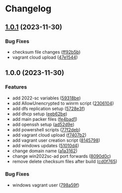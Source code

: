 # Changelog

## [1.0.1](https://github.com/d-strobel/vagrant-box-windows/compare/v1.0.0...v1.0.1) (2023-11-30)


### Bug Fixes

* checksum file changes ([ff92b5b](https://github.com/d-strobel/vagrant-box-windows/commit/ff92b5bc090f8e257df8c555d583af2260ed637c))
* vagrant cloud upload ([47e1544](https://github.com/d-strobel/vagrant-box-windows/commit/47e1544b4c4777fb629ec8cd4b9f929cc2ec07fd))

## 1.0.0 (2023-11-30)


### Features

* add 2022-sc variables ([59318be](https://github.com/d-strobel/vagrant-box-windows/commit/59318be9d5c0a42e4ec2ace9b4ebdfc5629c85f5))
* add AllowUnencrypted to winrm script ([2306104](https://github.com/d-strobel/vagrant-box-windows/commit/2306104376ea0d97893f6035e7e7b599df041ae1))
* add dfs replication setup ([5728e3f](https://github.com/d-strobel/vagrant-box-windows/commit/5728e3fe3465cabc3c3fac857114a54aa6cc5ac7))
* add dhcp setup ([eeb62be](https://github.com/d-strobel/vagrant-box-windows/commit/eeb62bec7378dbe4ad254c16e135e25f43c9dc2b))
* add main packer files ([fe4bad1](https://github.com/d-strobel/vagrant-box-windows/commit/fe4bad1596faa678880c6737a73aa2f7caebba01))
* add openssh setup ([ad52d9e](https://github.com/d-strobel/vagrant-box-windows/commit/ad52d9e3bfcde38cf098c9d818f1ce237985735c))
* add powershell scripts ([77f2deb](https://github.com/d-strobel/vagrant-box-windows/commit/77f2debc886def05857b1535bab20d7e548aa4bc))
* add vagrant cloud upload ([f7407b2](https://github.com/d-strobel/vagrant-box-windows/commit/f7407b2ee0c7c28fc3fa5096d17f6cd27803a759))
* add vagrant user creation script ([8145798](https://github.com/d-strobel/vagrant-box-windows/commit/8145798ceee3339f0a5cbb64d81664b2205aa0e3))
* add windows updates ([51010d4](https://github.com/d-strobel/vagrant-box-windows/commit/51010d4abb47019d4c6f981ce73a68a8cc37aa13))
* change domain name ([a1a3162](https://github.com/d-strobel/vagrant-box-windows/commit/a1a31629736e2d4eb0afe5d65184dd52ac514d5b))
* change win2022sc-ad port forwards ([8090d0c](https://github.com/d-strobel/vagrant-box-windows/commit/8090d0c94927ee4ffaebc327df085ce902c2f8b9))
* remove delete checksum files after build ([cd0f765](https://github.com/d-strobel/vagrant-box-windows/commit/cd0f76521104a87d9e1377fb8eb54709875c74aa))


### Bug Fixes

* windows vagrant user ([798a59f](https://github.com/d-strobel/vagrant-box-windows/commit/798a59f041d5e0b3eda82de98cc7cd151db06f11))
